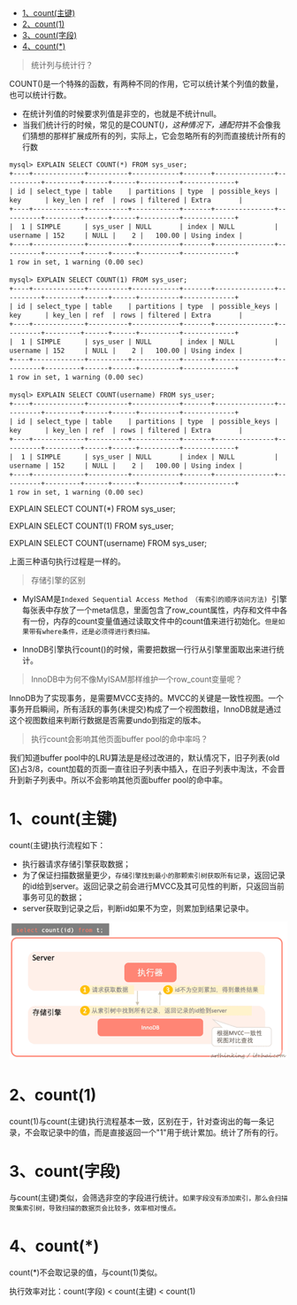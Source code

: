 


<!-- TOC -->

- [1、count(主键)](#1count主键)
- [2、count(1)](#2count1)
- [3、count(字段)](#3count字段)
- [4、count(*)](#4count)

<!-- /TOC -->

> 统计列与统计行？

COUNT()是一个特殊的函数，有两种不同的作用，它可以统计某个列值的数量，也可以统计行数。

- 在统计列值的时候要求列值是非空的，也就是不统计null。
- 当我们统计行的时候，常见的是COUNT(*)，这种情况下，通配符*并不会像我们猜想的那样扩展成所有的列，实际上，它会忽略所有的列而直接统计所有的行数

```
mysql> EXPLAIN SELECT COUNT(*) FROM sys_user;
+----+-------------+----------+------------+-------+---------------+----------+---------+------+------+----------+-------------+
| id | select_type | table    | partitions | type  | possible_keys | key      | key_len | ref  | rows | filtered | Extra       |
+----+-------------+----------+------------+-------+---------------+----------+---------+------+------+----------+-------------+
|  1 | SIMPLE      | sys_user | NULL       | index | NULL          | username | 152     | NULL |    2 |   100.00 | Using index |
+----+-------------+----------+------------+-------+---------------+----------+---------+------+------+----------+-------------+
1 row in set, 1 warning (0.00 sec)

mysql> EXPLAIN SELECT COUNT(1) FROM sys_user;
+----+-------------+----------+------------+-------+---------------+----------+---------+------+------+----------+-------------+
| id | select_type | table    | partitions | type  | possible_keys | key      | key_len | ref  | rows | filtered | Extra       |
+----+-------------+----------+------------+-------+---------------+----------+---------+------+------+----------+-------------+
|  1 | SIMPLE      | sys_user | NULL       | index | NULL          | username | 152     | NULL |    2 |   100.00 | Using index |
+----+-------------+----------+------------+-------+---------------+----------+---------+------+------+----------+-------------+
1 row in set, 1 warning (0.00 sec)

mysql> EXPLAIN SELECT COUNT(username) FROM sys_user;
+----+-------------+----------+------------+-------+---------------+----------+---------+------+------+----------+-------------+
| id | select_type | table    | partitions | type  | possible_keys | key      | key_len | ref  | rows | filtered | Extra       |
+----+-------------+----------+------------+-------+---------------+----------+---------+------+------+----------+-------------+
|  1 | SIMPLE      | sys_user | NULL       | index | NULL          | username | 152     | NULL |    2 |   100.00 | Using index |
+----+-------------+----------+------------+-------+---------------+----------+---------+------+------+----------+-------------+
1 row in set, 1 warning (0.00 sec)
```
EXPLAIN SELECT COUNT(*) FROM sys_user;

EXPLAIN SELECT COUNT(1) FROM sys_user;

EXPLAIN SELECT COUNT(username) FROM sys_user;

上面三种语句执行过程是一样的。



> 存储引擎的区别

- MyISAM是`Indexed Sequential Access Method （有索引的顺序访问方法) `引擎每张表中存放了一个meta信息，里面包含了row_count属性，内存和文件中各有一份，内存的count变量值通过读取文件中的count值来进行初始化。`但是如果带有where条件，还是必须得进行表扫描。`

- InnoDB引擎执行count()的时候，需要把数据一行行从引擎里面取出来进行统计。


> InnoDB中为何不像MyISAM那样维护一个row_count变量呢？

InnoDB为了实现事务，是需要MVCC支持的。MVCC的关键是一致性视图。一个事务开启瞬间，所有活跃的事务(未提交)构成了一个视图数组，InnoDB就是通过这个视图数组来判断行数据是否需要undo到指定的版本。



> 执行count会影响其他页面buffer pool的命中率吗？

我们知道buffer pool中的LRU算法是是经过改进的，默认情况下，旧子列表(old区)占3/8，count加载的页面一直往旧子列表中插入，在旧子列表中淘汰，不会晋升到新子列表中。所以不会影响其他页面buffer pool的命中率。


# 1、count(主键)

count(主键)执行流程如下：

- 执行器请求存储引擎获取数据；
- 为了保证扫描数据量更少，`存储引擎找到最小的那颗索引树获取所有记录`，返回记录的id给到server。返回记录之前会进行MVCC及其可见性的判断，只返回当前事务可见的数据；
- server获取到记录之后，判断id如果不为空，则累加到结果记录中。

![](../../pic/2021-03-01/2021-03-01-20-51-46.png)



# 2、count(1)

count(1)与count(主键)执行流程基本一致，区别在于，针对查询出的每一条记录，不会取记录中的值，而是直接返回一个"1"用于统计累加。统计了所有的行。


# 3、count(字段)

与count(主键)类似，会筛选非空的字段进行统计。`如果字段没有添加索引，那么会扫描聚集索引树，导致扫描的数据页会比较多，效率相对慢点。`


# 4、count(*)

count(*)不会取记录的值，与count(1)类似。

执行效率对比：count(字段) < count(主键) < count(1)